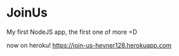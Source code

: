 # JoinUs

My first NodeJS app, the first one of more =D

now on heroku! https://join-us-heyner128.herokuapp.com
